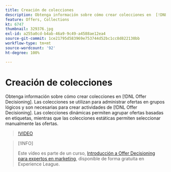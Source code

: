 ```yaml
---
title: Creación de colecciones
description: Obtenga información sobre cómo crear colecciones en  [!DNL Offer Decisioning]. Las colecciones tienen reglas de idoneidad asociadas para ayudarle a mostrarlas solo a los clientes relevantes.
feature: Offers, Collections
kt: 6747
thumbnail: 329376.jpg
exl-id: a255a0cd-b4ab-46a9-9c49-a4588ae12ea4
source-git-commit: 1ce21795d583969e753744d52bc1cc8d822130bb
workflow-type: tm+mt
source-wordcount: '92'
ht-degree: 100%

---
```


# Creación de colecciones

Obtenga información sobre cómo crear colecciones en [!DNL Offer Decisioning]. Las colecciones se utilizan para administrar ofertas en grupos lógicos y son necesarias para crear actividades de [!DNL Offer Decisioning]. Las colecciones dinámicas permiten agrupar ofertas basadas en etiquetas, mientras que las colecciones estáticas permiten seleccionar manualmente las ofertas.

>[!VIDEO](https://video.tv.adobe.com/v/329376?quality=12&learn=on)

>[!INFO]
>
> Este vídeo es parte de un curso, [Introducción a Offer Decisioning para expertos en marketing](https://experienceleague.adobe.com/?recommended=ExperiencePlatform-U-1-2020.1.offerdecisioning?lang=es), disponible de forma gratuita en Experience League.
